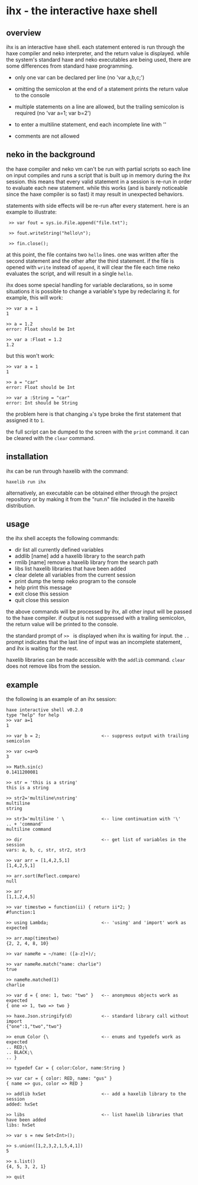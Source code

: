 ihx - the interactive haxe shell
================================

overview
--------

ihx is an interactive haxe shell.  each statement entered is run
through the haxe compiler and neko interpreter, and the return value
is displayed.  while the system's standard haxe and neko executables
are being used, there are some differences from standard haxe
programming.

- only one var can be declared per line (no 'var a,b,c;')

- omitting the semicolon at the end of a statement prints the return
  value to the console

- multiple statements on a line are allowed, but the trailing
  semicolon is required (no 'var a=1; var b=2')

- to enter a multiline statement, end each incomplete line with '\'

- comments are not allowed


neko in the background
----------------------

the haxe compiler and neko vm can't be run with partial scripts so
each line on input compiles and runs a script that is built up in
memory during the ihx session.  this means that every valid statement
in a session is re-run in order to evaluate each new statement.  while
this works (and is barely noticeable since the haxe compiler is so
fast) it may result in unexpected behaviors.

statements with side effects will be re-run after every statement.
here is an example to illustrate:

     >> var fout = sys.io.File.append("file.txt");

     >> fout.writeString("hello\n");

     >> fin.close();

at this point, the file contains two `hello` lines.  one was written
after the second statement and the other after the third statement.
if the file is opened with `write` instead of `append`, it will clear
the file each time neko evaluates the script, and will result in a
single `hello`.

ihx does some special handling for variable declarations, so in some
situations it is possible to change a variable's type by redeclaring
it.  for example, this will work:

    >> var a = 1
    1

    >> a = 1.2
    error: Float should be Int

    >> var a :Float = 1.2
    1.2

but this won't work:

    >> var a = 1
    1

    >> a = "car"
    error: Float should be Int

    >> var a :String = "car"
    error: Int should be String

the problem here is that changing `a`'s type broke the first
statement that assigned it to `1`.

the full script can be dumped to the screen with the `print` command.
it can be cleared with the `clear` command.


installation
------------

ihx can be run through haxelib with the command:

    haxelib run ihx

alternatively, an executable can be obtained either through the
project repository or by making it from the "run.n" file included in
the haxelib distribution.


usage
-----

the ihx shell accepts the following commands:

- dir            list all currently defined variables
- addlib [name]  add a haxelib library to the search path
- rmlib  [name]  remove a haxelib library from the search path
- libs           list haxelib libraries that have been added
- clear          delete all variables from the current session
- print          dump the temp neko program to the console
- help           print this message
- exit           close this session
- quit           close this session

the above commands will be processed by ihx, all other input will be
passed to the haxe compiler.  if output is not suppressed with a
trailing semicolon, the return value will be printed to the console.

the standard prompt of `>> ` is displayed when ihx is waiting for
input.  the `.. ` prompt indicates that the last line of input was an
incomplete statement, and ihx is waiting for the rest.

haxelib libraries can be made accessible with the `addlib` command.
`clear` does not remove libs from the session.


example
-------

the following is an example of an ihx session:

    haxe interactive shell v0.2.0
    type "help" for help
    >> var a=1
    1

    >> var b = 2;                       <-- suppress output with trailing semicolon

    >> var c=a+b
    3

    >> Math.sin(c)
    0.1411200081

    >> str = 'this is a string'
    this is a string

    >> str2='multiline\nstring'
    multiline
    string

    >> str3='multiline ' \              <-- line continuation with '\'
    .. + 'command'
    multiline command

    >> dir                              <-- get list of variables in the session
    vars: a, b, c, str, str2, str3

    >> var arr = [1,4,2,5,1]
    [1,4,2,5,1]

    >> arr.sort(Reflect.compare)
    null

    >> arr
    [1,1,2,4,5]

    >> var timestwo = function(ii) { return ii*2; }
    #function:1

    >> using Lambda;                    <-- 'using' and 'import' work as expected

    >> arr.map(timestwo)
    {2, 2, 4, 8, 10}

    >> var nameRe = ~/name: ([a-z]+)/;

    >> var nameRe.match("name: charlie")
    true

    >> nameRe.matched(1)
    charlie

    >> var d = { one: 1, two: "two" }   <-- anonymous objects work as expected
    { one => 1, two => two }

    >> haxe.Json.stringify(d)           <-- standard library call without import
    {"one":1,"two","two"}

    >> enum Color {\                    <-- enums and typedefs work as expected
    .. RED;\
    .. BLACK;\
    .. }

    >> typedef Car = { color:Color, name:String }

    >> var car = { color: RED, name: "gus" }
    { name => gus, color => RED }

    >> addlib hxSet                     <-- add a haxelib library to the session
    added: hxSet

    >> libs                             <-- list haxelib libraries that have been added
    libs: hxSet

    >> var s = new Set<Int>();

    >> s.union([1,2,3,2,1,5,4,1])
    5

    >> s.list()
    {4, 5, 3, 2, 1}

    >> quit


